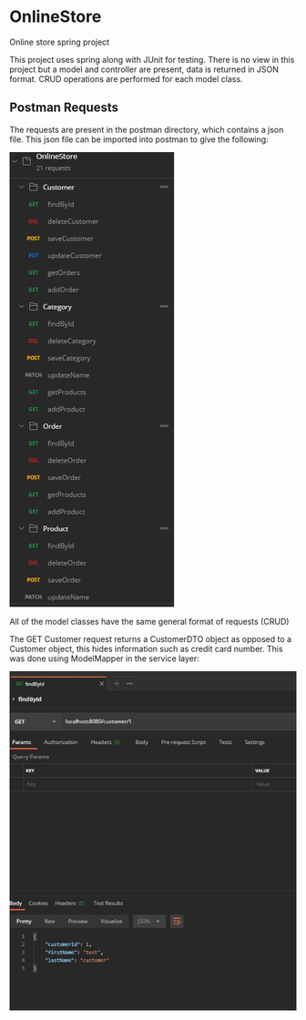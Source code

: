 # OnlineStore
Online store spring project

This project uses spring along with JUnit for testing.
There is no view in this project but a model and controller are present, data is returned in JSON format. CRUD operations are performed for each model class.

## Postman Requests

The requests are present in the postman directory, which contains a json file. This json file can be imported into postman to give the following:

![](https://github.com/RavinderSian/OnlineStore/blob/main/online-store/screenshots/Postman%20Requests.JPG)

All of the model classes have the same general format of requests (CRUD)

The GET Customer request returns a CustomerDTO object as opposed to a Customer object, this hides information such as credit card number. This was done using ModelMapper in the service layer:



![](https://github.com/RavinderSian/OnlineStore/blob/main/online-store/screenshots/Get%20Customer.JPG)

